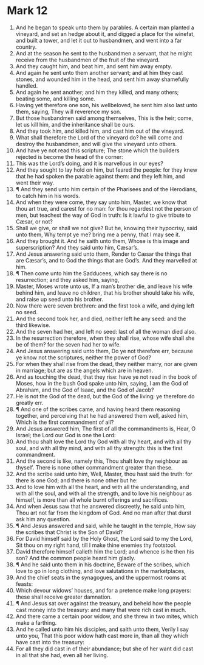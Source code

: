 ﻿# Mark 12
1. And he began to speak unto them by parables. A certain man planted a vineyard, and set an hedge about it, and digged a place for the winefat, and built a tower, and let it out to husbandmen, and went into a far country. 
2. And at the season he sent to the husbandmen a servant, that he might receive from the husbandmen of the fruit of the vineyard. 
3. And they caught him, and beat him, and sent him away empty. 
4. And again he sent unto them another servant; and at him they cast stones, and wounded him in the head, and sent him away shamefully handled. 
5. And again he sent another; and him they killed, and many others; beating some, and killing some. 
6. Having yet therefore one son, his wellbeloved, he sent him also last unto them, saying, They will reverence my son. 
7. But those husbandmen said among themselves, This is the heir; come, let us kill him, and the inheritance shall be ours. 
8. And they took him, and killed him, and cast him out of the vineyard. 
9. What shall therefore the Lord of the vineyard do? he will come and destroy the husbandmen, and will give the vineyard unto others. 
10. And have ye not read this scripture; The stone which the builders rejected is become the head of the corner: 
11. This was the Lord’s doing, and it is marvellous in our eyes? 
12. And they sought to lay hold on him, but feared the people: for they knew that he had spoken the parable against them: and they left him, and went their way. 
13. ¶ And they send unto him certain of the Pharisees and of the Herodians, to catch him in his words. 
14. And when they were come, they say unto him, Master, we know that thou art true, and carest for no man: for thou regardest not the person of men, but teachest the way of God in truth: Is it lawful to give tribute to Cæsar, or not? 
15. Shall we give, or shall we not give? But he, knowing their hypocrisy, said unto them, Why tempt ye me? bring me a penny, that I may see it. 
16. And they brought it. And he saith unto them, Whose is this image and superscription? And they said unto him, Cæsar’s. 
17. And Jesus answering said unto them, Render to Cæsar the things that are Cæsar’s, and to God the things that are God’s. And they marvelled at him. 
18. ¶ Then come unto him the Sadducees, which say there is no resurrection; and they asked him, saying, 
19. Master, Moses wrote unto us, If a man’s brother die, and leave his wife behind him, and leave no children, that his brother should take his wife, and raise up seed unto his brother. 
20. Now there were seven brethren: and the first took a wife, and dying left no seed. 
21. And the second took her, and died, neither left he any seed: and the third likewise. 
22. And the seven had her, and left no seed: last of all the woman died also. 
23. In the resurrection therefore, when they shall rise, whose wife shall she be of them? for the seven had her to wife. 
24. And Jesus answering said unto them, Do ye not therefore err, because ye know not the scriptures, neither the power of God? 
25. For when they shall rise from the dead, they neither marry, nor are given in marriage; but are as the angels which are in heaven. 
26. And as touching the dead, that they rise: have ye not read in the book of Moses, how in the bush God spake unto him, saying, I am the God of Abraham, and the God of Isaac, and the God of Jacob? 
27. He is not the God of the dead, but the God of the living: ye therefore do greatly err. 
28. ¶ And one of the scribes came, and having heard them reasoning together, and perceiving that he had answered them well, asked him, Which is the first commandment of all? 
29. And Jesus answered him, The first of all the commandments is, Hear, O Israel; the Lord our God is one the Lord: 
30. And thou shalt love the Lord thy God with all thy heart, and with all thy soul, and with all thy mind, and with all thy strength: this is the first commandment. 
31. And the second is like, namely this, Thou shalt love thy neighbour as thyself. There is none other commandment greater than these. 
32. And the scribe said unto him, Well, Master, thou hast said the truth: for there is one God; and there is none other but he: 
33. And to love him with all the heart, and with all the understanding, and with all the soul, and with all the strength, and to love his neighbour as himself, is more than all whole burnt offerings and sacrifices. 
34. And when Jesus saw that he answered discreetly, he said unto him, Thou art not far from the kingdom of God. And no man after that durst ask him any question. 
35. ¶ And Jesus answered and said, while he taught in the temple, How say the scribes that Christ is the Son of David? 
36. For David himself said by the Holy Ghost, the Lord said to my the Lord, Sit thou on my right hand, till I make thine enemies thy footstool. 
37. David therefore himself calleth him the Lord; and whence is he then his son? And the common people heard him gladly. 
38. ¶ And he said unto them in his doctrine, Beware of the scribes, which love to go in long clothing, and love salutations in the marketplaces, 
39. And the chief seats in the synagogues, and the uppermost rooms at feasts: 
40. Which devour widows’ houses, and for a pretence make long prayers: these shall receive greater damnation. 
41. ¶ And Jesus sat over against the treasury, and beheld how the people cast money into the treasury: and many that were rich cast in much. 
42. And there came a certain poor widow, and she threw in two mites, which make a farthing. 
43. And he called unto him his disciples, and saith unto them, Verily I say unto you, That this poor widow hath cast more in, than all they which have cast into the treasury: 
44. For all they did cast in of their abundance; but she of her want did cast in all that she had, even all her living. 
